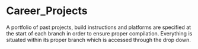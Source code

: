 # Career_Projects
A portfolio of past projects, build instructions and platforms are specified at the start of each branch in order to ensure proper compilation.  Everything is situated within its proper branch which is accessed through the drop down.   
